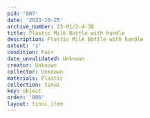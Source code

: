 ```yaml
---
pid: '807'
date: '2023-10-25'
archive_number: 23-01/2-4-38
title: Plastic Milk Bottle with handle
description: Plastic Milk Bottle with handle
extent: '1'
condition: Fair
date_unvalidated: Unknown
creator: Unknown
collector: Unknown
materials: Plastic
collection: tinui
key: object
order: '806'
layout: tinui_item
---
```


